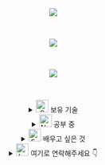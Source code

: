 <div align="center" dir="auto">
	<img style="max-width: 100%;" src="https://capsule-render.vercel.app/api?type=Soft&color=gradient&height=135&section=header&text=Welcome%20to%20my%20GitHub%20!&fontSize=50" />
</div>

&nbsp;
&nbsp;

<div align="center" dir="auto">
	<img style="max-width: 100%;" src="https://github-readme-stats.vercel.app/api?username=dozagirugi&show_icons=true&theme=default&show_icon=true&rank_icon=github" />
</div>

&nbsp;
&nbsp;

<div align="center" dir="auto">
	<img style="max-width: 100%;" src="https://github-readme-stats.vercel.app/api/top-langs/?username=dozagirugi&langs_count=8&layout=compact&theme=defalut" />
</div>

&nbsp;
&nbsp;

<div align="center" dir="auto">
<details>
	<summary>
		<img src="https://raw.githubusercontent.com/Tarikul-Islam-Anik/Animated-Fluent-Emojis/master/Emojis/Smilies/Smiling Face with Hearts.png"
			alt="Smiling Face with Hearts"
			width="25"
			height="25" /> 보유 기술
	</summary>
	
<br>

***
**Back-End 🤘**
***
 
<br>
<br>
 

<div style="display: flex; align-items: flex-start;">
	
<!-- Java -->
<img src="https://techstack-generator.vercel.app/java-icon.svg" alt="icon" width="65" height="65" />

<!-- Python -->
<img src="https://techstack-generator.vercel.app/python-icon.svg" alt="icon" width="65" height="65" />	
</div>

<br>
<br>

***
**Front-End ✌**
***

<br>
<br>


<div style="display: flex; align-items: flex-start;">

<!-- React -->
<img src="https://techstack-generator.vercel.app/react-icon.svg" alt="icon" width="65" height="65" />

<!-- Github -->
<img src="https://techstack-generator.vercel.app/github-icon.svg" alt="icon" width="65" height="65" />

<!-- REST API -->
<img src="https://techstack-generator.vercel.app/restapi-icon.svg" alt="icon" width="65" height="65" />

<br>
<br>

***
**Data Base 🤙**
***

<br>
<br>

<div style="display: flex; align-items: flex-start;">

<!-- MySQL -->
<img src="https://techstack-generator.vercel.app/mysql-icon.svg" alt="icon" width="65" height="65" />

</div>

<br>
<br>

</details>

<details>
	<summary>
		<img src="https://raw.githubusercontent.com/Tarikul-Islam-Anik/Animated-Fluent-Emojis/master/Emojis/Smilies/Nerd%20Face.png"
			alt="Nerd Face"
			width="25"
			height="25" /> 공부 중
	</summary>
	<br>

</details>

<details>
	<summary>
		<img src="https://raw.githubusercontent.com/Tarikul-Islam-Anik/Animated-Fluent-Emojis/master/Emojis/Smilies/Face%20with%20Monocle.png"
			alt="Face with Monocle"
			width="25"
			height="25" /> 배우고 싶은 것
	</summary>
<br>
</details>

<details>
	<summary>
		<img src="https://raw.githubusercontent.com/Tarikul-Islam-Anik/Animated-Fluent-Emojis/master/Emojis/Smilies/Love%20Letter.png"
			alt="Love Letter"
			width="25"
			height="25" /> 여기로 연락해주세요 👇
	</summary>
<br>
</details>
</div>
